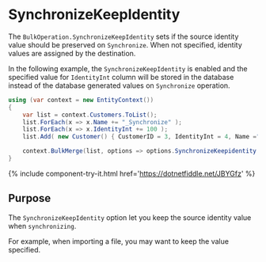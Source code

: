 # SynchronizeKeepIdentity

The `BulkOperation.SynchronizeKeepIdentity` sets if the source identity value should be preserved on `Synchronize`. When not specified, identity values are assigned by the destination.

In the following example, the `SynchronizeKeepIdentity` is enabled and the specified value for `IdentityInt` column will be stored in the database instead of the database generated values on `Synchronize` operation.

```csharp
using (var context = new EntityContext())
{
    var list = context.Customers.ToList();
    list.ForEach(x => x.Name += "_Synchronize" );
    list.ForEach(x => x.IdentityInt += 100 );
    list.Add( new Customer() { CustomerID = 3, IdentityInt = 4, Name ="Customer_C" });

    context.BulkMerge(list, options => options.SynchronizeKeepidentity = true);
}
```
{% include component-try-it.html href='https://dotnetfiddle.net/JBYGfz' %}

## Purpose
The `SynchronizeKeepIdentity` option let you keep the source identity value when `synchronizing`.

For example, when importing a file, you may want to keep the value specified.
